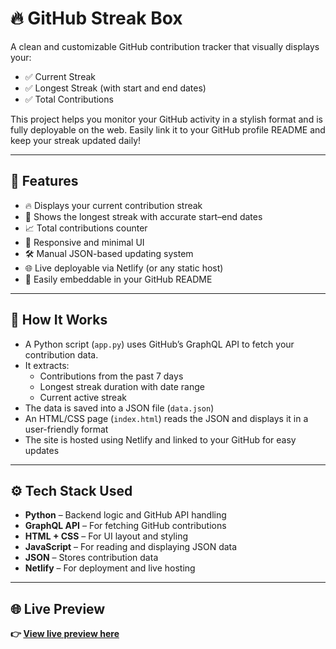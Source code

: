# 🔥 GitHub Streak Box

A clean and customizable GitHub contribution tracker that visually displays your:

- ✅ Current Streak
- ✅ Longest Streak (with start and end dates)
- ✅ Total Contributions

This project helps you monitor your GitHub activity in a stylish format and is fully deployable on the web. Easily link it to your GitHub profile README and keep your streak updated daily!

---

## 🎯 Features

- 🔥 Displays your current contribution streak
- 📅 Shows the longest streak with accurate start–end dates
- 📈 Total contributions counter
- 🌈 Responsive and minimal UI
- 🛠 Manual JSON-based updating system
- 🌐 Live deployable via Netlify (or any static host)
- 🧩 Easily embeddable in your GitHub README

---

## 🧠 How It Works

- A Python script (`app.py`) uses GitHub’s GraphQL API to fetch your contribution data.
- It extracts:
  - Contributions from the past 7 days
  - Longest streak duration with date range
  - Current active streak
- The data is saved into a JSON file (`data.json`)
- An HTML/CSS page (`index.html`) reads the JSON and displays it in a user-friendly format
- The site is hosted using Netlify and linked to your GitHub for easy updates

---

## ⚙️ Tech Stack Used

- **Python** – Backend logic and GitHub API handling
- **GraphQL API** – For fetching GitHub contributions
- **HTML + CSS** – For UI layout and styling
- **JavaScript** – For reading and displaying JSON data
- **JSON** – Stores contribution data
- **Netlify** – For deployment and live hosting

---


## 🌐 Live Preview

**👉 [View live preview here](https://streak-box-denny.netlify.app)**





